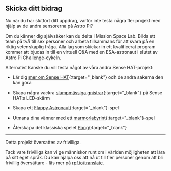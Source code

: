 ## Skicka ditt bidrag

Nu när du har slutfört ditt uppdrag, varför inte testa några fler projekt med hjälp av de andra sensorerna på Astro Pi?

Om du känner dig självsäker kan du delta i Mission Space Lab. Bilda ett team på två till sex personer och arbeta tillsammans för att svara på en riktig vetenskaplig fråga. Alla lag som skickar in ett kvalificerat program kommer att bjudas in till en virtuell Q&A med en ESA-astronaut i slutet av Astro Pi Challenge-cykeln.

Alternativt kanske du vill testa något av våra andra Sense HAT-projekt:

+ Lär dig [mer om Sense HAT](https://projects.raspberrypi.org/en/projects/getting-started-with-the-sense-hat){:target="_blank"} och de andra sakerna den kan göra

+ Skapa några vackra [slumpmässiga gnistrar](https://projects.raspberrypi.org/en/projects/sense-hat-random-sparkles){:target="_blank"} på Sense HAT:s LED-skärm

+ Skapa ett [Flappy Astronaut](https://projects.raspberrypi.org/en/projects/flappy-astronaut){:target="_blank"}-spel

+ Utmana dina vänner med ett [marmorlabyrint](https://projects.raspberrypi.org/en/projects/sense-hat-marble-maze){:target="_blank"}-spel

+ Återskapa det klassiska spelet [Pong](https://projects.raspberrypi.org/en/projects/sense-hat-pong){:target="_blank"}

***

Detta projekt översattes av frivilliga.

Tack vare frivilliga kan vi ge människor runt om i världen möjligheten att lära på sitt eget språk. Du kan hjälpa oss att nå ut till fler personer genom att bli frivillig översättare - läs mer på [rpf.io/translate](https://rpf.io/translate).